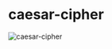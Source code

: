 # caesar-cipher
![caesar-cipher](https://github.com/Raviteja-1234/caesar-cipher/assets/115697309/7387294e-1e2b-41c6-8b98-d453c6a30094)



